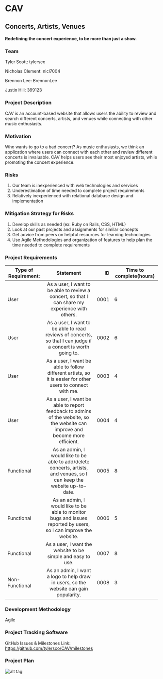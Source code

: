 # CAV
## Concerts, Artists, Venues

#### Redefining the concert experience, to be more than just a show.

### Team
Tyler Scott: tylersco

Nicholas Clement: nicl7004

Brennon Lee: BrennonLee

Justin Hill: 399123

### Project Description
CAV is an account-based website that allows users the ability to review and search different concerts, artists, and venues while connecting with other music enthusiasts. 

### Motivation
Who wants to go to a bad concert? As music enthusiasts, we think an application where users can connect with each other and review different concerts is invaluable. CAV helps users see their most enjoyed artists, while promoting the concert experience. 

### Risks
1. Our team is inexperienced with web technologies and services
2. Underestimation of time needed to complete project requirements
3. Relatively inexperienced with relational database design and implementation

### Mitigation Strategy for Risks
1. Develop skills as needed (ex: Ruby on Rails, CSS, HTML)
2. Look at our past projects and assignments for similar concepts
3. Get advice from peers on helpful resources for learning technologies
4. Use Agile Methodologies and organization of features to help plan the time needed to complete requirements 

### Project Requirements
| Type of Requirement: | Statement           | ID  |  Time to complete(hours)    |
| ------------- |:-------------:| -----:|----------|
| User      | As a user, I want to be able to review a concert, so that I can share my experience with others. | 0001 | 6  |
| User      | As a user, I want to be able to read reviews of concerts, so that I can judge if a concert is worth going to.      |   0002 | 6 |
| User | As a user, I want be able to follow different artists, so it is easier for other users to connect with me.       |    0003 | 4  |
| User | As a user, I want be able to report feedback to admins of the website, so the website can improve and become more efficient.     |    0004 | 4  |
| Functional | As an admin, I would like to be able to add/delete concerts, artists, and venues, so I can keep the website up-to-date.       |    0005 | 8  |
| Functional | As an admin, I would like to be able to monitor bugs and issues reported by users, so I can improve the website.         |    0006 | 5 | 
| Functional | As a user, I want the website to be simple and easy to use.       |    0007 | 8 |
| Non-Functional | As an admin, I want a logo to help draw in users, so the website can gain popularity.         |    0008 | 3 |  

### Development Methodology
Agile

### Project Tracking Software
GitHub Issues & Milestones
Link: https://github.com/tylersco/CAV/milestones

### Project Plan
![alt tag](https://github.com/tylersco/CAV_Rank/blob/master/ProjectPlan.PNG)
